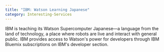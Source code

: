 ```yaml
---
title: "IBM: Watson Learning Japanese"
category: Interesting-Services
---
```


IBM is teaching its Watson Supercomputer Japanese—a language from the land of technology, a place where robots are live and interact with general public.
IBM provides access to Watson's power for developers through IBM Bluemix subscriptions on IBM's developer section.
